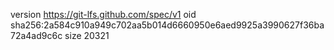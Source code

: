 version https://git-lfs.github.com/spec/v1
oid sha256:2a584c910a949c702aa5b014d6660950e6aed9925a3990627f36ba72a4ad9c6c
size 20321
